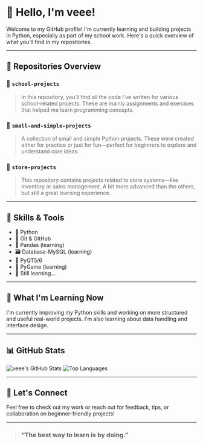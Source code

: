 # 👋 Hello, I'm veee!

Welcome to my GitHub profile! I'm currently learning and building projects in Python, especially as part of my school work. Here's a quick overview of what you'll find in my repositories.

---

## 📂 Repositories Overview

### 🏫 `school-projects`
> In this repository, you'll find all the code I've written for various school-related projects. These are mainly assignments and exercises that helped me learn programming concepts.

### 🧪 `small-and-simple-projects`
> A collection of small and simple Python projects. These were created either for practice or just for fun—perfect for beginners to explore and understand core ideas.

### 🏬 `store-projects`
> This repository contains projects related to store systems—like inventory or sales management. A bit more advanced than the others, but still a great learning experience.

---

## 🔧 Skills & Tools

- 📌 Python
- 📁 Git & GitHub
- 🐼 Pandas (learning)
- 🗃️ Database-MySQL (learning)
- 📱 PyQT5/6
- 👾 PyGame (learning)
- 🧠 Still learning...

---

## 🌱 What I'm Learning Now

I'm currently improving my Python skills and working on more structured and useful real-world projects. I'm also learning about data handling and interface design.

---


## 📊 GitHub Stats

![veee's GitHub Stats](https://github-readme-stats.vercel.app/api?username=pak-pow&show_icons=true&theme=radical)
![Top Languages](https://github-readme-stats.vercel.app/api/top-langs/?username=pak-pow&layout=compact&theme=radical)

---

## 🤝 Let's Connect

Feel free to check out my work or reach out for feedback, tips, or collaboration on beginner-friendly projects!

---

> ### “The best way to learn is by doing.”

